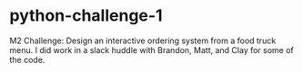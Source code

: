 # python-challenge-1
M2 Challenge: Design an interactive ordering system from a food truck menu.
I did work in a slack huddle with Brandon, Matt, and Clay for some of the code.
